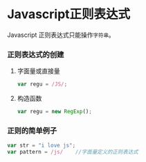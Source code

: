 # Javascript正则表达式

Javascript 正则表达式只能操作``字符串``。

### 正则表达式的创建

1. 字面量或直接量

   ```javascript
   var regu = /JS/;
   ```

2. 构造函数

   ```javascript
   var regu = new RegExp();
   ```

### 正则的简单例子

```javascript
var str = "i love js";
var pattern = /js/    //字面量定义的正则表达式

```

